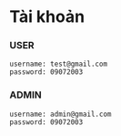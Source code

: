# Tài khoản
### USER
  
```
username: test@gmail.com
password: 09072003 
```
### ADMIN

```
username: admin@gmail.com
password: 09072003
```
